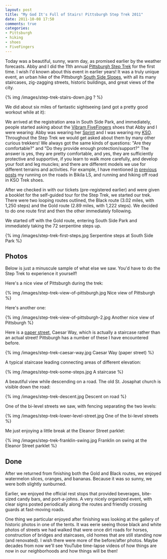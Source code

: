 ```yaml
---
layout: post
title: "My God It's Full of Stairs! Pittsburgh Step Trek 2011"
date: 2011-10-08 17:50
comments: true
categories: 
- Pittsburgh
- hiking
- shoes
- FiveFingers
---
```

Today was a beautiful, sunny, warm day, as promised earlier by the weather forecasts.  Abby and I did the 11th annual [Pittsburgh Step Trek](http://www.southsideslopes.org/steptrek) for the first time. I wish I'd known about this event in earlier years! It was a truly unique event, an urban hike of the Pittsburgh [South Side Slopes](http://www.wqed.org/tv/sebak/neighborhoods/so_side.php), with all its many staircases, zig-zagging streets, historic buildings, and great views of the city.

{% img /images/step-trek-stairs-down.jpg ? %}

We did about six miles of fantastic sightseeing (and got a pretty good workout while at it):

<!--more-->

We arrived at the registration area in South Side Park, and immediately, people started asking about the [Vibram FiveFingers](www.vibramfivefingers.com/) shoes that Abby and I were wearing: Abby was wearing her [Sprint](http://www.vibramfivefingers.com/products/Five-Fingers-Sprint-Womens.htm) and I was wearing my [KSO](http://www.vibramfivefingers.com/products/Five-Fingers-KSO-Mens.htm). Throughout the Step Trek we would get asked about them by many other curious trekkers! We always got the same kinds of questions: "Are they comfortable?" and "Do they provide enough protection/support?" The answer is yes, they are pretty comfortable, and yes, they are sufficiently protective and supportive, if you learn to walk more carefully, and develop your foot and leg muscles; and there are different models we use for different terrains and activities.  For example, I have mentioned [in](http://franklinchen.com/blog/2011/09/23/happiness-is-finishing-39th-of-43-men-in-a-race/) [previous](http://franklinchen.com/blog/2011/09/25/blistered-but-blissful-in-the-burgh/) [posts](http://franklinchen.com/blog/2011/10/01/run-shadyside-5k-outrunning-mickey-mouse-and-lending-a-trumpet/) my running on the roads in Bikila LS, and running and hiking off road in KSO Trek shoes.

After we checked in with our tickets (pre-registered earlier) and were given a booklet for the self-guided tour for the Step Trek, we started our trek. There were two looping routes outlined, the Black route (3.02 miles, with 1,250 steps) and the Gold route (2.89 miles, with 1,222 steps). We decided to do one route first and then the other immediately following.

We started off with the Gold route, entering South Side Park and immediately taking the 72 serpentine steps up.

{% img /images/step-trek-first-steps.jpg Serpentine steps at South Side Park %}

## Photos

Below is just a minuscule sample of what else we saw. You'd have to do the Step Trek to experience it yourself!

Here's a nice view of Pittsburgh during the trek:

{% img /images/step-trek-view-of-pittsburgh.jpg Nice view of Pittsburgh %}

Here's another one:

{% img /images/step-trek-view-of-pittsburgh-2.jpg Another nice view of Pittsburgh %}

Here is a [paper street](http://en.wikipedia.org/wiki/Paper_street), Caesar Way, which is actually a staircase rather than an actual street! Pittsburgh has a number of these I have encountered before.

{% img /images/step-trek-caesar-way.jpg Caesar Way (paper street) %}

A typical staircase leading connecting areas of different elevation:

{% img /images/step-trek-some-steps.jpg A staircase %}

A beautiful view while descending on a road. The old St. Josaphat church is visible down the road:

{% img /images/step-trek-descent.jpg Descent on road %}

One of the bi-level streets we saw, with fencing separating the two levels:

{% img /images/step-trek-lower-level-street.jpg One of the bi-level streets %}

Me just enjoying a little break at the Eleanor Street parklet:

{% img /images/step-trek-franklin-swing.jpg Franklin on swing at the Eleanor Street parklet %}

## Done

After we returned from finishing both the Gold and Black routes, we enjoyed watermelon slices, oranges, and bananas. Because it was so sunny, we were both slightly sunburned.

Earlier, we enjoyed the official rest stops that provided beverages, bite-sized candy bars, and port-a-johns. A very nicely organized event, with clear signs posted periodically along the routes and friendly crossing guards at fast-moving roads.

One thing we particular enjoyed after finishing was looking at the gallery of historic photos in one of the tents. It was eerie seeing those black and white photos of streets we had walked that were once dirt roads for horses, construction of bridges and staircases, old homes that are still standing now (and renovated). I wish there were more of the before/after photos. Maybe decades from now we'll see YouTube time-lapse videos of how things are now in our neighborhoods and how things will be then!

